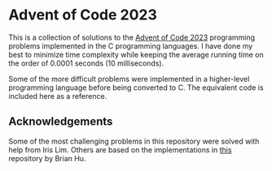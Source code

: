 # Advent of Code 2023
This is a collection of solutions to the [Advent of Code 2023](https://adventofcode.com/2023) programming problems implemented in the C programming languages. I have done my best to minimize time complexity while keeping the average running time on the order of 0.0001 seconds (10 milliseconds). 

Some of the more difficult problems were implemented in a higher-level programming language before being converted to C. The equivalent code is included here as a reference.

## Acknowledgements
Some of the most challenging problems in this repository were solved with help from Iris Lim. Others are based on the implementations in [this](https://github.com/Hudinid/AdventOfCode2023) repository by Brian Hu.
